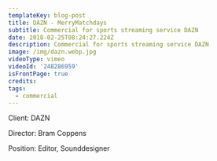```yaml
---
templateKey: blog-post
title: DAZN - MerryMatchdays
subtitle: Commercial for sports streaming service DAZN
date: 2018-02-25T08:24:27.224Z
description: Commercial for sports streaming service DAZN
image: /img/dazn.webp.jpg
videoType: vimeo
videoId: '248286959'
isFrontPage: true
credits:
tags:
  - commercial
---
```

Client: DAZN

Director: Bram Coppens

Position: Editor, Sounddesigner
